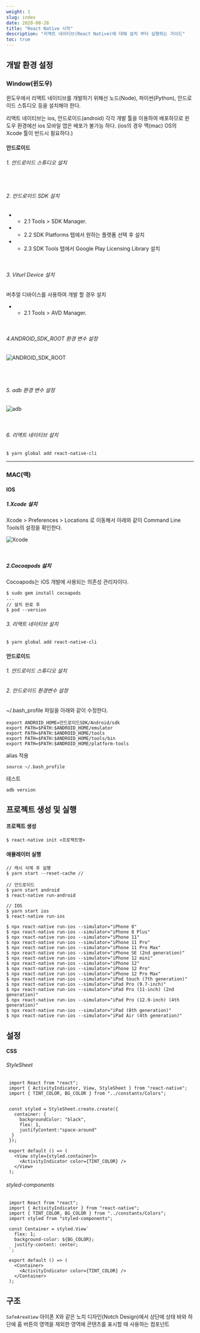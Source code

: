 ```yaml
---
weight: 1
slug: index
date: 2020-08-28
title: "React Native 시작"
description: "리액트 네이티브(React Native)에 대해 설치 부터 실행하는 가이드"
toc: true
---
```


## 개발 환경 설정

### Window(윈도우)
윈도우에서 리액트 네이티브를 개발하기 위해선
노드(Node), 파이썬(Python), 안드로이드 스튜디오 등을 설치해야 한다.

리액트 네이티브는 ios, 안드로이드(android) 각각 개발 툴을 이용하여 배포하므로
윈도우 환경에선 ios 모바일 앱은 배포가 불가능 하다. (ios의 경우 맥(mac) OS의 Xcode 툴이 반드시 필요하다.)

#### 안드로이드

###### 1. 안드로이드 스튜디오 설치

<br>

###### 2. 안드로이드 SDK 설치
- - 2.1 Tools > SDK Manager.
- - 2.2 SDK Platforms 탭에서 원하는 플랫폼 선택 후 설치
- - 2.3 SDK Tools 탭에서 Google Play Licensing Library 설치

<br>

###### 3. Viturl Device 설치
 버추얼 디바이스를 사용하여 개발 할 경우 설치

- - 2.1 Tools > AVD Manager.

<br>

###### 4.ANDROID_SDK_ROOT 환경 변수 설정

![ANDROID_SDK_ROOT](/docs/front/reactnative/start/01.png)

<br>

<br>

###### 5. adb 환경 변수 설정

![adb](/docs/front/reactnative/start/02.png)

<br>

###### 6. 리액트 네이티브 설치

```
$ yarn global add react-native-cli
```

- - -

### MAC(맥)

#### IOS

##### 1.Xcode 설치

Xcode > Preferences > Locations 로 이동해서 아래와 같이 Command Line Tools의 설정을 확인한다.

![Xcode](/docs/front/reactnative/start/03.png)

<br>

##### 2.Cocoapods 설치

Cocoapods는 iOS 개발에 사용되는 의존성 관리자이다.

```
$ sudo gem install cocoapods
...
// 설치 완료 후 
$ pod --version
```

###### 3. 리액트 네이티브 설치

```
$ yarn global add react-native-cli
```

#### 안드로이드

###### 1. 안드로이드 스튜디오 설치

###### 2. 안드로이드 환경변수 설정

~/.bash_profile 파일을 아래와 같이 수정한다.
```
export ANDROID_HOME=안드로이드SDK/Android/sdk
export PATH=$PATH:$ANDROID_HOME/emulator
export PATH=$PATH:$ANDROID_HOME/tools
export PATH=$PATH:$ANDROID_HOME/tools/bin
export PATH=$PATH:$ANDROID_HOME/platform-tools
```

alias 적용
```
source ~/.bash_profile
```

테스트
```
adb version
```

## 프로젝트 생성 및 실행

#### 프로젝트 생성
```
$ react-native init <프로젝트명>
```

#### 애뮬레이터 실행

```
// 캐시 삭제 후 실행
$ yarn start --reset-cache //

// 안드로이드
$ yarn start android
$ react-native run-android

// IOS
$ yarn start ios
$ react-native run-ios

$ npx react-native run-ios --simulator="iPhone 8"
$ npx react-native run-ios --simulator="iPhone 8 Plus"
$ npx react-native run-ios --simulator="iPhone 11"
$ npx react-native run-ios --simulator="iPhone 11 Pro"
$ npx react-native run-ios --simulator="iPhone 11 Pro Max"
$ npx react-native run-ios --simulator="iPhone SE (2nd generation)"
$ npx react-native run-ios --simulator="iPhone 12 mini"
$ npx react-native run-ios --simulator="iPhone 12"
$ npx react-native run-ios --simulator="iPhone 12 Pro"
$ npx react-native run-ios --simulator="iPhone 12 Pro Max"
$ npx react-native run-ios --simulator="iPod touch (7th generation)"
$ npx react-native run-ios --simulator="iPad Pro (9.7-inch)"
$ npx react-native run-ios --simulator="iPad Pro (11-inch) (2nd generation)"
$ npx react-native run-ios --simulator="iPad Pro (12.9-inch) (4th generation)"
$ npx react-native run-ios --simulator="iPad (8th generation)"
$ npx react-native run-ios --simulator="iPad Air (4th generation)"
```


## 설정

#### CSS

###### StyleSheet 
```
 import React from "react";
 import { ActivityIndicator, View, StyleSheet } from "react-native";
 import { TINT_COLOR, BG_COLOR } from "../constants/Colors";
 ​
 ​
 const styled = StyleSheet.create.create({
   container: {
     backgroundColor: "black",
     flex: 1,
     justifyContent:"space-around"
  }
 });
 ​
 export default () => (
   <View style={styled.container}>
     <ActivityIndicator color={TINT_COLOR} />
   </View>
 );
```

###### styled-components

```
 import React from "react";
 import { ActivityIndicator } from "react-native";
 import { TINT_COLOR, BG_COLOR } from "../constants/Colors";
 import styled from "styled-components";
 ​
 const Container = styled.View`
   flex: 1;
   background-color: ${BG_COLOR};
   justify-content: center;
 `;
 ​
 export default () => (
   <Container>
     <ActivityIndicator color={TINT_COLOR} />
   </Container>
 );
```

## 구조

`SafeAreaView`
아이폰 X와 같은 노치 디자인(Notch Design)에서 상단에 상태 바와 하단에 홈 버튼의 영역을 제외한 영역에 콘텐츠를 표시할 때 사용하는 컴포넌트

